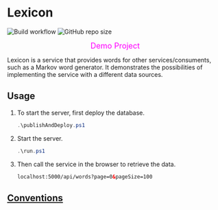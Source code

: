 # Lexicon

![Build workflow](https://github.com/jirikostiha/lexicon/actions/workflows/build.yml/badge.svg)
![GitHub repo size](https://img.shields.io/github/repo-size/jirikostiha/lexicon)  

<div align="center" style="color:magenta">
  <font size=4> Demo Project </font>
</div>  

Lexicon is a service that provides words for other services/consuments,
such as a Markov word generator. It demonstrates the possibilities of implementing
the service with a different data sources.  

## Usage

1. To start the server, first deploy the database.

   ```powershell
   .\publishAndDeploy.ps1 
   ```

2. Start the server.

   ```powershell
   .\run.ps1  
   ```

3. Then call the service in the browser to retrieve the data.

   ```html
   localhost:5000/api/words?page=0&pageSize=100
   ```

## [Conventions](./doc/conventions.md)
